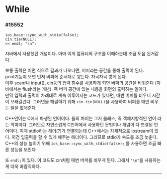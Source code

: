 # While

### #15552
```(c++)
ios_base::sync_with_stdio(false);
cin.tie(NULL);
<< endl; "\n";
```
자바에서 사용했던 개념이다. 아마 이게 컴퓨터의 구조를 이해하는데 조금 도움 된거같다.

보통 출력은 어떤 식으로 결과가 나오나면, 버퍼라는 공간을 통해 출력이 된다.<br>
print기능이 오면 먼저 버퍼에 순서대로 쌓는다. 차곡차곡 쌓게 된다. <br>
이후 scanf나 input(), cin등의 입력 함수를 사용하게 되면 버퍼의 공간을 비워준다 (자바에서는 flush라는 개념). 즉 버퍼 공간에 있는 내용을 화면의 출력하는 일이다. <br>
만약 입력과 출력이 차례대로 계속 이루어지는 코드가 있다면, 매번 버퍼를 비우니 시간이 오래걸린다. 그러면을 해결하기 위해 `cin.tie(NULL)`을 사용하여 버퍼를 매번 비우는 일을 없애준다

C++언어는 C에서 파생된 언어이다. 둘의 차이는 그저 클래스, 즉 객체지향적인 언어 라는 의미이다. 그러므로 자연스럽게 C언어에서 사용하던 문법이나 개념이 다 연결된 언어이다. 이때 stdio라는 헤더(?)가 연결되는데 C++에서는 자체적으로 iostream이 있다. 이건 입출력을 할 수 있게 해주는 헤더이다. 그러므로 stdio가 속도를 조금 늦춘다. C++의 성능 높이기 위해 `ios_base::sync_with_stdio(false);` 를 사용하면 조금 빠른 성능을 보인다

또 `endl;`이 있다. 이 코드도 cin처럼 매번 버퍼를 비우게 된다. 그래서 `"\n"`을 사용하는게 더욱 바람직하다.
<hr>
